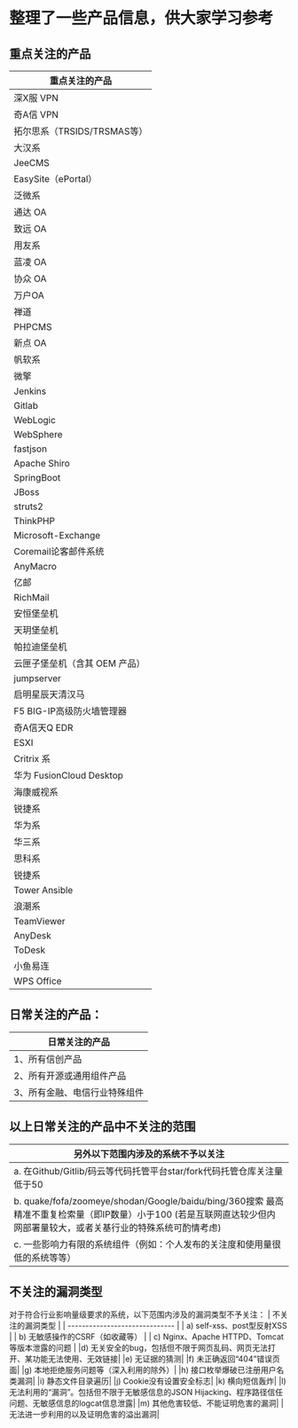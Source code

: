 # 整理了一些产品信息，供大家学习参考

## 重点关注的产品

| 重点关注的产品   |
| ------------------------------ |
| 深X服 VPN                    |
| 奇A信 VPN                    |
| 拓尔思系（TRSIDS/TRSMAS等）    |
| 大汉系                         |
| JeeCMS                         |
| EasySite（ePortal）            |
| 泛微系                         |
| 通达 OA                        |
| 致远 OA                        |
| 用友系                         |
| 蓝凌 OA                        |
| 协众 OA                        |
| 万户OA                         |
| 禅道                           |
| PHPCMS                         |
| 新点 OA                        |
| 帆软系                         |
| 微擎                           |
| Jenkins                        |
| Gitlab                         |
| WebLogic                       |
| WebSphere                      |
| fastjson                       |
| Apache Shiro                   |
| SpringBoot                     |
| JBoss                          |
| struts2                        |
| ThinkPHP                       |
| Microsoft-Exchange             |
| Coremail论客邮件系统           |
| AnyMacro                       |
| 亿邮                           |
| RichMail                       |
| 安恒堡垒机                     |
| 天玥堡垒机                     |
| 帕拉迪堡垒机                   |
| 云匣子堡垒机（含其 OEM  产品） |
| jumpserver                     |
| 启明星辰天清汉马               |
| F5  BIG-IP高级防火墙管理器     |
| 奇A信天Q EDR              |
| ESXI               |
| Critrix 系                     |
| 华为  FusionCloud Desktop      |
| 海康威视系                     |
| 锐捷系                         |
| 华为系                         |
| 华三系                         |
| 思科系                         |
| 锐捷系                         |
| Tower Ansible                  |
| 浪潮系                         |
| TeamViewer                     |
| AnyDesk                        |
| ToDesk                         |
| 小鱼易连                       |
| WPS Office                     |


##  日常关注的产品：
| 日常关注的产品   |
| ------------------------------ |
| 1、所有信创产品                   |
| 2、所有开源或通用组件产品                   |
| 3、所有金融、电信行业特殊组件                   |

##  以上日常关注的产品中不关注的范围
| 另外以下范围内涉及的系统不予以关注   |
| ------------------------------ |
| a.	在Github/Gitlib/码云等代码托管平台star/fork代码托管仓库关注量低于50                   |
| b.	quake/fofa/zoomeye/shodan/Google/baidu/bing/360搜索 最高精准不重复检索量（即IP数量）小于100 (若是互联网直达较少但内网部署量较大，或者关基行业的特殊系统可酌情考虑)                 |
| c.	一些影响力有限的系统组件（例如：个人发布的关注度和使用量很低的系统等等）                  |


## 不关注的漏洞类型
对于符合行业影响量级要求的系统，以下范围内涉及的漏洞类型不予关注：
| 不关注的漏洞类型  |
| ------------------------------ |
| a)	self-xss、post型反射XSS                 |
| b)	无敏感操作的CSRF（如收藏等）                 |
| c)	Nginx、Apache HTTPD、Tomcat等版本泄露的问题                |
|d)	无关安全的bug，包括但不限于网页乱码、网页无法打开、某功能无法使用、无效链接|
|e)	无证据的猜测|
|f)	未正确返回“404”错误页面|
|g)	本地拒绝服务问题等（深入利用的除外）|
|h)	接口枚举爆破已注册用户名类漏洞|
|i)	静态文件目录遍历|
|j)	Cookie没有设置安全标志|
|k)	横向短信轰炸|
|l)	无法利用的“漏洞”。包括但不限于无敏感信息的JSON Hijacking、程序路径信任问题、无敏感信息的logcat信息泄露|
|m)	其他危害较低、不能证明危害的漏洞|
|无法进一步利用的以及证明危害的溢出漏洞|








